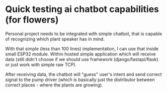 # Quick testing ai chatbot capabilities (for flowers)

Personal project needs to be integrated with simple chatbot, that is capable of recognizing which plant speaker has in mind. 

With that simple (less than 100 lines) implementation, I can use that inside small ESP32 module. Within hosted simple application which will receive data (still didn't choose if we should use framework (django/fastapi/flask) or just work with simple raw TCP).

After receiving data, the chatbot will "guess" user's intent and send correct signal to the pump driver (which is basically just the distributor between correct places - where the plants are growing).


